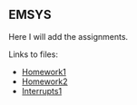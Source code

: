 ## EMSYS

Here I will add the assignments.

Links to files:
- [Homework1](./Homework1/Homework1/main.c)
- [Homework2](./Homework2/Homework2/main.c)
- [Interrupts1](./Interrupts/Interrupts)
